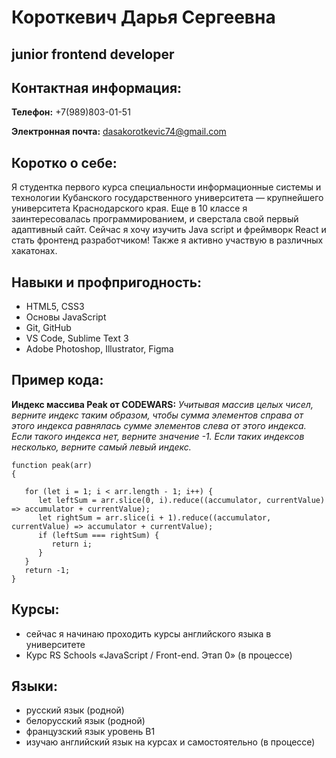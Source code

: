 # Короткевич Дарья Сергеевна

## junior frontend developer

## Контактная информация:  

**Телефон:** +7(989)803-01-51

**Электронная почта:** dasakorotkevic74@gmail.com

## Коротко о себе:
Я студентка первого курса специальности информационные системы и технологии Кубанского государственного университета — крупнейшего университета Краснодарского края.  Еще в 10 классе я заинтересовалась программированием, и сверстала свой первый адаптивный сайт. Сейчас я хочу изучить Java script и фреймворк React и стать фронтенд разработчиком! Также я активно участвую в различных хакатонах. 

## Навыки и профпригодность:
  * HTML5, CSS3
  * Основы JavaScript
  * Git, GitHub
  * VS Code, Sublime Text 3
  * Adobe Photoshop, Illustrator, Figma

## Пример кода:
   **Индекс массива Peak от CODEWARS:** *Учитывая массив целых чисел, верните индекс таким образом, чтобы сумма элементов справа от этого индекса равнялась сумме элементов слева от этого индекса. Если такого индекса нет, верните значение -1. Если таких индексов несколько, верните самый левый индекс.*
   ```
   function peak(arr) 
   {

      for (let i = 1; i < arr.length - 1; i++) {
         let leftSum = arr.slice(0, i).reduce((accumulator, currentValue) => accumulator + currentValue);
         let rightSum = arr.slice(i + 1).reduce((accumulator, currentValue) => accumulator + currentValue);
         if (leftSum === rightSum) {
            return i;
         }
      }
      return -1;
   }
   ```
## Курсы: 
   * сейчас я начинаю проходить курсы английского языка в университете
   * Курс RS Schools «JavaScript / Front-end. Этап 0» (в процессе)

## Языки: 
   * русский язык (родной)
   * белорусский язык (родной)
   * французский язык уровень B1
   * изучаю английский язык на курсах и самостоятельно (в процессе)